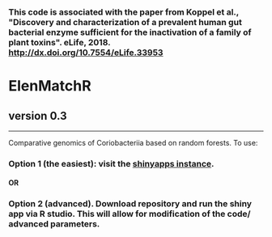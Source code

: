 

### This code is associated with the paper from Koppel et al., "Discovery and characterization of a prevalent human gut bacterial enzyme sufficient for the inactivation of a family of plant toxins". eLife, 2018. http://dx.doi.org/10.7554/eLife.33953

# ElenMatchR
## version 0.3
***
Comparative genomics of Coriobacteriia based on random forests. To use:
### Option 1 (the easiest): visit the [shinyapps instance](https://jbisanz.shinyapps.io/elenmatchr/).
#### OR
### Option 2 (advanced). Download repository and run the shiny app via R studio. This will allow for modification of the code/ advanced parameters.
